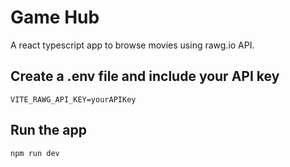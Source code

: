 # Game Hub

A react typescript app to browse movies using rawg.io API.

## Create a .env file and include your API key

```
VITE_RAWG_API_KEY=yourAPIKey
```

## Run the app

```
npm run dev
```
